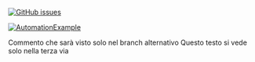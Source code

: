 <a href="https://github.com/PorfirioTramontana/CalendarTest/issues"><img alt="GitHub issues" src="https://img.shields.io/github/issues/PorfirioTramontana/CalendarTest"></a>

[![AutomationExample](https://github.com/PorfirioTramontana/CalendarTest/actions/workflows/main.yml/badge.svg?event=push)](https://github.com/PorfirioTramontana/CalendarTest/actions/workflows/main.yml)

Commento che sarà visto solo nel branch alternativo
Questo testo si vede solo nella terza via

